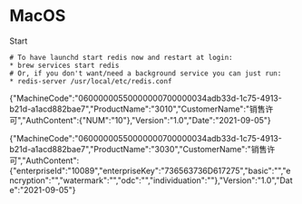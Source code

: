 # MacOS
Start

    # To have launchd start redis now and restart at login:
    * brew services start redis
    # Or, if you don't want/need a background service you can just run:
    * redis-server /usr/local/etc/redis.conf




 {"MachineCode":"06000000550000000700000034adb33d-1c75-4913-b21d-a1acd882bae7","ProductName":"3010","CustomerName":"销售许可","AuthContent":{"NUM":"10"},"Version":"1.0","Date":"2021-09-05"}


{"MachineCode":"06000000550000000700000034adb33d-1c75-4913-b21d-a1acd882bae7","ProductName":"3030","CustomerName":"销售许可","AuthContent":{"enterpriseId":"10089","enterpriseKey":"736563736D617275","basic":"","encryption":"","watermark":"","odc":"","individuation":""},"Version":"1.0","Date":"2021-09-05"}
